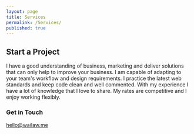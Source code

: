 ```yaml
---
layout: page
title: Services
permalink: /Services/
published: true
---
```


## Start a Project
I have a good understanding of business, marketing and deliver solutions that can only help to improve your business. I am capable of adapting to your team's workflow and design requirements. I practice the latest web standards and keep code clean and well commented. With my experience I have a lot of knowledge that I love to share. My rates are competitive and I enjoy working flexibly.

### Get in Touch

[hello@wailaw.me](mailto:hello@wailaw.me)
